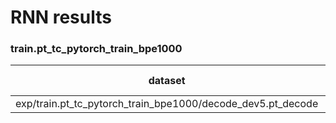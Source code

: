 # RNN results
### train.pt_tc_pytorch_train_bpe1000
|dataset| BLEU | 1-gram| 2-gram | 3-gram | 4-gram | BP | ratio | hyp_len | ref_len |
|---|---|---|---|---|---|---|---|---|---|
| exp/train.pt_tc_pytorch_train_bpe1000/decode_dev5.pt_decode | 37.61 | 65.9 | 44.0 | 31.3 | 22.5 | 0.995 | 0.995 | 43859 | 44059 |
